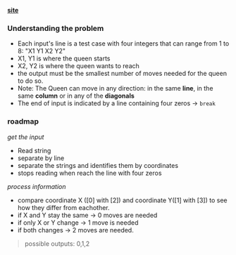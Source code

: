 [**site**](https://resources.beecrowd.com/repository/UOJ_1087_en.html)

### Understanding the problem

- Each input's line is a test case with four integers that can range from 1 to 8: "X1 Y1 X2 Y2"
- X1, Y1 is where the queen starts
- X2, Y2 is where the queen wants to reach
- the output must be the smallest number of moves needed for the queen to do so.
- Note: The Queen can move in any direction: in the same **line**, in the same **column** or in any of the **diagonals**
- The end of input is indicated by a line containing four zeros -> `break`

### roadmap

*get the input*
- Read string
- separate by line  
- separate the strings and identifies them by coordinates
- stops reading when reach the line with four zeros

*process information*
- compare coordinate X ([0] with [2]) and coordinate Y([1] with [3]) to see how they differ from eachother.
- if X and Y stay the same -> 0 moves are needed
- if only X or Y change -> 1 move is needed
- if both changes -> 2 moves are needed.

> possible outputs: 0,1,2

